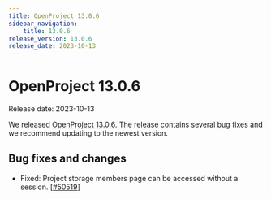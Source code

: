 ```yaml
---
title: OpenProject 13.0.6
sidebar_navigation:
    title: 13.0.6
release_version: 13.0.6
release_date: 2023-10-13
---
```


# OpenProject 13.0.6

Release date: 2023-10-13

We released [OpenProject 13.0.6](https://community.openproject.org/versions/1937).
The release contains several bug fixes and we recommend updating to the newest version.

<!--more-->
## Bug fixes and changes

- Fixed: Project storage members page can be accessed without a session. \[[#50519](https://community.openproject.org/wp/50519)\]
